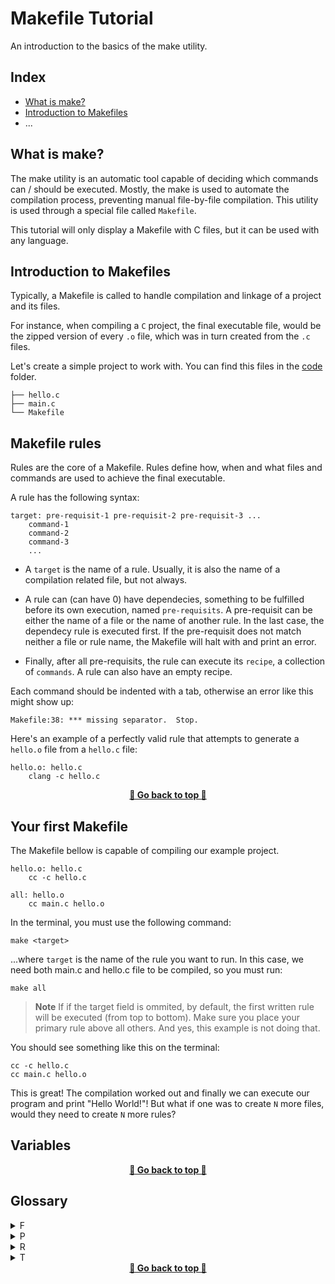 # Makefile Tutorial
An introduction to the basics of the make utility.


## <a name="index-0">Index</a>

- [What is make?](#index-1)
- [Introduction to Makefiles](#index-2)
- ...

## <a name="index-1">What is make?</a>

The make utility is an automatic tool capable of deciding which commands can / should be executed. Mostly, the make is used to automate the compilation process, preventing manual file-by-file compilation. This utility is used through a special file called `Makefile`.

This tutorial will only display a Makefile with C files, but it can be used with any language.

## <a name="index-2">Introduction to Makefiles</a>
Typically, a Makefile is called to handle compilation and linkage of a project and its files.

For instance, when compiling a `C` project, the final executable file, would be the zipped version of every `.o` file, which was in turn created from the `.c` files.

Let's create a simple project to work with. You can find this files in the [code](/code) folder.

	├── hello.c 
	├── main.c
	└── Makefile

## <a name="index-4">Makefile rules</a>
Rules are the core of a Makefile. Rules define how, when and what files and commands are used to achieve the final executable.

A rule has the following syntax:

	target: pre-requisit-1 pre-requisit-2 pre-requisit-3 ...
		command-1
		command-2
		command-3
		...

- A `target` is the name of a rule. Usually, it is also the name of a compilation related file, but not always.

- A rule can (can have 0) have dependecies, something to be fulfilled before its own execution, named `pre-requisits`. A pre-requisit can be either the name of a file or the name of another rule. In the last case, the dependecy rule is executed first. If the pre-requisit does not match neither a file or rule name, the Makefile will halt with and print an error.

- Finally, after all pre-requisits, the rule can execute its `recipe`, a collection of `commands`. A rule can also have an empty recipe.

Each command should be indented with a tab, otherwise an error like this might show up:

	Makefile:38: *** missing separator.  Stop.

Here's an example of a perfectly valid rule that attempts to generate a `hello.o` file from a `hello.c` file:

	hello.o: hello.c
		clang -c hello.c

<div align=center>
	<strong><a href="#index-0">🚀 Go back to top 🚀</a></strong>
</div>

## <a name="index-5">Your first Makefile</a>
The Makefile bellow is capable of compiling our example project. 

	hello.o: hello.c
		cc -c hello.c

	all: hello.o
		cc main.c hello.o

In the terminal, you must use the following command:

	make <target>

...where `target` is the name of the rule you want to run. In this case, we need both main.c and hello.c file to be compiled, so you must run:

	make all

> **Note**
> If if the target field is ommited, by default, the first written rule will be executed (from top to bottom). Make sure you place your primary rule above all others. And yes, this example is not doing that.

You should see something like this on the terminal:

	cc -c hello.c
	cc main.c hello.o

This is great! The compilation worked out and finally we can execute our program and print "Hello World!"! But what if one was to create `N` more files, would they need to create `N` more rules?

## <a name="index-6">Variables</a>

<!-- 

## <a name="index-4">Implicit rules</a> 
	Implicit rule for C:
		$(CC) $(CPPFLAGS) $(CFLAGS) -c
	Implicit rule for C++:
		$(CXX) $(CPPFLAGS) $(CXXFLAGS) -c

## <a name="index-4">Relinking</a>
Relinking is mentioned whenever your makefile compiles your files, over and over again, even though no modifications were performed.

## <a name="index-4">Builtin target names</a> 
.SILENT: silences all the commands printed on the output
.PHONY: used to tell the Makefile to not confuse the names of the targets with filenames. For instance, having a file called `hello`, should not enter in conflict with the `hello` rule

## <a name="index-4">Builtin variables</a>
Some variables are already recognized by the Makefile when given a certain name. Those are the variables the Makefile will use to execute the implicit rules. Here are some useful variables:
	AR("ar") - used to create archives, .a files
	CC("cc") - the default compiler to use when compiling C programs
	CXX("g++") - the default compiler to use when compiling C++ programs
	ARFLAGS("-rv") - flags to work with AR
	CFLAGS("") - extra flags to work with CC
	CXXFLAGS("") - extra flags to work with CXX
	
## <a name="index-4">Automatic variables</a>
	$@ - The target name
	$< - The name of the first pre requisite
	$^ - The name of all the pre requisites, separated by spaces

## <a name="index-4">Typical errors</a>

## <a name="index-4">Useful flags</a>
-C <directory> Call another makefile located at <dir>
-k Continue as much as possible after an error occurred.
-s Turns off printing of the makefile actions in the terminal
-r Tells the makefile to ignore any builtin rules
-j<number of threads> Allows parallel computation of makefile actions. Needs $(MAKE) to work properly.
-n Displays the commands the makefile would run without actually running them
--debug Displays the thinking process of the makefile before executing any targets
--no-print-directory Disables message printing of whenever the makefile enters or exits a directory

## <a name="index-4">Makefile functions</a>

## <a name="index-4">Command line variables</a>



-->

<div align=center>
	<strong><a href="#index-0">🚀 Go back to top 🚀</a></strong>
</div>

## <a name="index-4">Glossary</a>

<details>
	<summary>F</summary>
	<ul>
		<li><strong>Flag</strong> - </li>
	</ul>
</details>
<details>
	<summary>P</summary>
	<ul>
		<li><strong>Pre-requisit</strong> - </li>
	</ul>
</details>
<details>
	<summary>R</summary>
	<ul>
		<li><strong>Re-linking</strong> - </li>
	</ul>
	<ul>
		<li><strong>Recipe</strong> - </li>
	</ul>
	<ul>
		<li><strong>Rule</strong> - </li>
	</ul>
</details>
<details>
	<summary>T</summary>
	<ul>
		<li><strong>Target</strong> - </li>
	</ul>
</details>

<div align=center>
	<strong><a href="#index-0">🚀 Go back to top 🚀</a></strong>
</div>